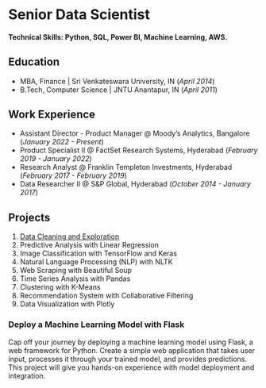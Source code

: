 # Senior Data Scientist

#### Technical Skills: Python, SQL, Power BI, Machine Learning, AWS.

## Education								       		
- MBA, Finance	| Sri Venkateswara University, IN (_April 2014_)	 			        		
- B.Tech, Computer Science | JNTU Anantapur, IN (_April 2011_)

## Work Experience
- Assistant Director - Product Manager @ Moody’s Analytics, Bangalore (_January 2022 - Present_)
- Product Specialist II @ FactSet Research Systems, Hyderabad (_February 2019 - January 2022_)
- Research Analyst @ Franklin Templeton Investments, Hyderabad (_February 2017 - February 2019_)
- Data Researcher II @ S&P Global, Hyderabad (_October 2014 - January 2017_)

## Projects
1. [Data Cleaning and Exploration](https://kamalakarpeta.github.io/data_cleaning_and_exploration/)
2. Predictive Analysis with Linear Regression
3. Image Classification with TensorFlow and Keras
4. Natural Language Processing (NLP) with NLTK
5. Web Scraping with Beautiful Soup
6. Time Series Analysis with Pandas
7. Clustering with K-Means
8. Recommendation System with Collaborative Filtering
9. Data Visualization with Plotly
    
### Deploy a Machine Learning Model with Flask
Cap off your journey by deploying a machine learning model using Flask, a web framework for Python. Create a simple web application that takes user input, processes it through your trained model, and provides predictions. This project will give you hands-on experience with model deployment and integration.
